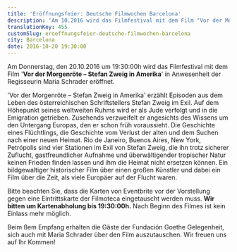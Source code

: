 ```yaml
---
title: 'Eröffnungsfeier: Deutsche Filmwochen Barcelona'
description: 'Am 10.2016 wird das Filmfestival mit dem Film "Vor der Morgenröte – Stefan Zweig in Amerika" in Anwesenheit der Regisseurin Maria Schrader eröffnet. '
translationKey: 455
customSlug: eroeffnungsfeier-deutsche-filmwochen-barcelona
city: Barcelona
date: 2016-10-20 19:30:00
---
```


Am Donnerstag, den 20.10.2016 um 19:30:00h wird das Filmfestival mit dem Film '<strong>Vor der Morgenröte – Stefan Zweig in Amerika</strong>' in Anwesenheit der Regisseurin Maria Schrader eröffnet.

'Vor der Morgenröte – Stefan Zweig in Amerika' erzählt Episoden aus dem Leben des österreichischen Schriftstellers Stefan Zweig im Exil. Auf dem Höhepunkt seines weltweiten Ruhms wird er als Jude verfolgt und in die Emigration getrieben. Zusehends verzweifelt er angesichts des Wissens um den Untergang Europas, den er schon früh voraussieht. Die Geschichte eines Flüchtlings, die Geschichte vom Verlust der alten und dem Suchen nach einer neuen Heimat. Rio de Janeiro, Buenos Aires, New York, Petrópolis sind vier Stationen im Exil von Stefan Zweig, die ihn trotz sicherer Zuflucht, gastfreundlicher Aufnahme und überwältigender tropischer Natur keinen Frieden finden lassen und ihm die Heimat nicht ersetzen können. Ein bildgewaltiger historischer Film über einen großen Künstler und dabei ein Film über die Zeit, als viele Europäer auf der Flucht waren.

Bitte beachten Sie, dass die Karten von Eventbrite vor der Vorstellung gegen eine Eintrittskarte der Filmoteca eingetauscht werden muss. <strong>Wir bitten um Kartenabholung bis 19:30:00h.</strong> Nach Beginn des Filmes ist kein Einlass mehr möglich.

Beim ßem Empfang erhalten die Gäste der Fundación Goethe Gelegenheit, sich auch mit Maria Schrader über den Film auszutauschen. Wir freuen uns auf Ihr Kommen!
